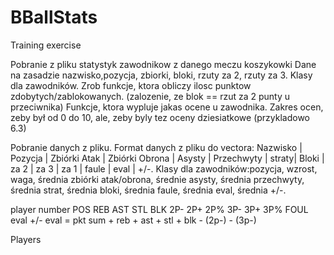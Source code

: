 # BBallStats
Training exercise

Pobranie z pliku statystyk zawodnikow z danego meczu koszykowki Dane na zasadzie nazwisko,pozycja, zbiorki, bloki, rzuty za 2, rzuty za 3. 
Klasy dla zawodników. Zrob funkcje, ktora obliczy ilosc punktow zdobytych/zablokowanych. (zalozenie, ze blok == rzut za 2 punty u przeciwnika) 
Funkcje, ktora wypluje jakas ocene u zawodnika. 
Zakres ocen, zeby był od 0 do 10, ale, zeby byly tez oceny dziesiatkowe (przykladowo 6.3)

Pobranie danych z pliku.
Format danych z pliku do vectora: Nazwisko | Pozycja | Zbiórki Atak | Zbiórki Obrona | Asysty | Przechwyty | straty| Bloki | za 2 | za 3 | za 1 | faule | eval | +/-.
Klasy dla zawodników:pozycja, wzrost, waga, średnia zbiórki atak/obrona, średnie asysty, średnia przechwyty, średnia strat, średnia bloki, średnia faule, średnia eval, średnia +/-.

player number POS REB AST STL BLK 2P- 2P+ 2P% 3P- 3P+ 3P% FOUL eval +/-
eval = pkt sum + reb + ast + stl + blk - (2p-) - (3p-)

Players
